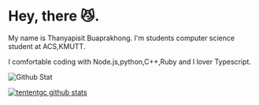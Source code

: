 # Hey, there 😼.
My name is Thanyapisit Buaprakhong. I'm  students computer science student at ACS,KMUTT.

I comfortable coding with Node.js,python,C++,Ruby and I lover Typescript.

![Github Stat](https://github-profile-summary-cards.vercel.app/api/cards/profile-details?username=tententgc&theme=dracula)

[![tententgc github stats](https://github-readme-stats.vercel.app/api?username=tententgc&count_private=true&show_icons=true&theme=tokyonight)](https://github.com/anuraghazra/github-readme-stats)
